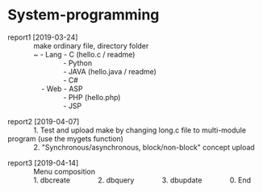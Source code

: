 # System-programming

report1 [2019-03-24]  
&nbsp;&nbsp;&nbsp;&nbsp;&nbsp;&nbsp;&nbsp;&nbsp;&nbsp;&nbsp;&nbsp;&nbsp; make ordinary file, directory folder  
&nbsp;&nbsp;&nbsp;&nbsp;&nbsp;&nbsp;&nbsp;&nbsp;&nbsp;&nbsp;&nbsp;&nbsp; ~ - Lang - C (hello.c / readme)  
&nbsp;&nbsp;&nbsp;&nbsp;&nbsp;&nbsp;&nbsp;&nbsp;&nbsp;&nbsp;&nbsp;&nbsp;&nbsp;&nbsp;&nbsp;&nbsp;&nbsp;&nbsp;&nbsp;&nbsp;&nbsp;&nbsp;&nbsp;&nbsp;&nbsp;&nbsp;&nbsp; - Python  
&nbsp;&nbsp;&nbsp;&nbsp;&nbsp;&nbsp;&nbsp;&nbsp;&nbsp;&nbsp;&nbsp;&nbsp;&nbsp;&nbsp;&nbsp;&nbsp;&nbsp;&nbsp;&nbsp;&nbsp;&nbsp;&nbsp;&nbsp;&nbsp;&nbsp;&nbsp;&nbsp; - JAVA (hello.java / readme)  
&nbsp;&nbsp;&nbsp;&nbsp;&nbsp;&nbsp;&nbsp;&nbsp;&nbsp;&nbsp;&nbsp;&nbsp;&nbsp;&nbsp;&nbsp;&nbsp;&nbsp;&nbsp;&nbsp;&nbsp;&nbsp;&nbsp;&nbsp;&nbsp;&nbsp;&nbsp;&nbsp; - C#  
&nbsp;&nbsp;&nbsp;&nbsp;&nbsp;&nbsp;&nbsp;&nbsp;&nbsp;&nbsp;&nbsp;&nbsp;&nbsp;&nbsp;&nbsp;&nbsp; - Web - ASP  
&nbsp;&nbsp;&nbsp;&nbsp;&nbsp;&nbsp;&nbsp;&nbsp;&nbsp;&nbsp;&nbsp;&nbsp;&nbsp;&nbsp;&nbsp;&nbsp;&nbsp;&nbsp;&nbsp;&nbsp;&nbsp;&nbsp;&nbsp;&nbsp;&nbsp;&nbsp;&nbsp; - PHP (hello.php)  
&nbsp;&nbsp;&nbsp;&nbsp;&nbsp;&nbsp;&nbsp;&nbsp;&nbsp;&nbsp;&nbsp;&nbsp;&nbsp;&nbsp;&nbsp;&nbsp;&nbsp;&nbsp;&nbsp;&nbsp;&nbsp;&nbsp;&nbsp;&nbsp;&nbsp;&nbsp;&nbsp; - JSP



report2 [2019-04-07]  
&nbsp;&nbsp;&nbsp;&nbsp;&nbsp;&nbsp;&nbsp;&nbsp;&nbsp;&nbsp;&nbsp;&nbsp; 1. Test and upload make by changing long.c file to multi-module  program (use the mygets function)  
&nbsp;&nbsp;&nbsp;&nbsp;&nbsp;&nbsp;&nbsp;&nbsp;&nbsp;&nbsp;&nbsp;&nbsp; 2. "Synchronous/asynchronous, block/non-block" concept upload  

report3 [2019-04-14]  
&nbsp;&nbsp;&nbsp;&nbsp;&nbsp;&nbsp;&nbsp;&nbsp;&nbsp;&nbsp;&nbsp;&nbsp; Menu composition  
&nbsp;&nbsp;&nbsp;&nbsp;&nbsp;&nbsp;&nbsp;&nbsp;&nbsp;&nbsp;&nbsp;&nbsp; 1. dbcreate
&nbsp;&nbsp;&nbsp;&nbsp;&nbsp;&nbsp;&nbsp;&nbsp;&nbsp;&nbsp;&nbsp;&nbsp; 2. dbquery
&nbsp;&nbsp;&nbsp;&nbsp;&nbsp;&nbsp;&nbsp;&nbsp;&nbsp;&nbsp;&nbsp;&nbsp; 3. dbupdate
&nbsp;&nbsp;&nbsp;&nbsp;&nbsp;&nbsp;&nbsp;&nbsp;&nbsp;&nbsp;&nbsp;&nbsp; 0. End
